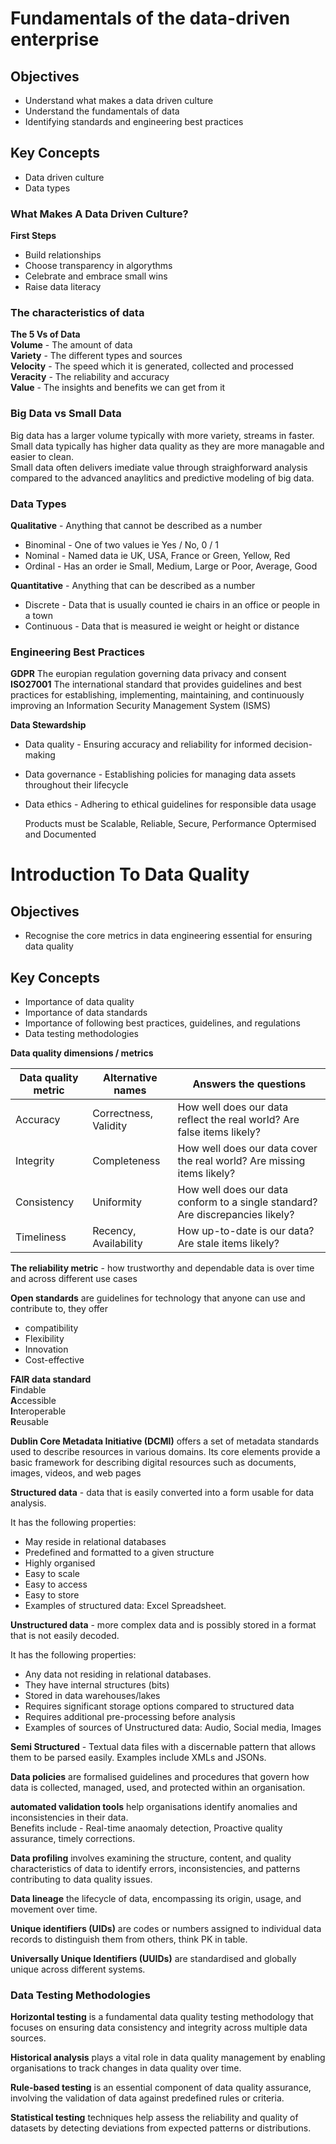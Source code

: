 # Fundamentals of the data-driven enterprise

## Objectives
- Understand what makes a data driven culture
- Understand the fundamentals of data
- Identifying standards and engineering best practices

## Key Concepts
- Data driven culture  
- Data types
### What Makes A Data Driven Culture?

**First Steps**
- Build relationships
- Choose transparency in algorythms
- Celebrate and embrace small wins
- Raise data literacy

### The characteristics of data

**The 5 Vs of Data**  
**Volume** - The amount of data  
**Variety** - The different types and sources  
**Velocity** - The speed which it is generated, collected and processed  
**Veracity** - The reliability and accuracy  
**Value** - The insights and benefits we can get from it  

### Big Data vs Small Data
Big data has a larger volume typically with more variety, streams in faster.  
Small data typically has higher data quality as they are more managable and easier to clean.  
Small data often delivers imediate value through straighforward analysis compared to the advanced anaylitics and predictive modeling of big data.  

### Data Types

**Qualitative** - Anything that cannot be described as a number
  - Binominal - One of two values ie Yes / No, 0 / 1
  - Nominal - Named data ie UK, USA, France or Green, Yellow, Red
  - Ordinal - Has an order ie Small, Medium, Large or Poor, Average, Good
    
**Quantitative** - Anything that can be described as a number
  - Discrete - Data that is usually counted ie chairs in an office or people in a town
  - Continuous - Data that is measured ie weight or height or distance

### Engineering Best Practices ###

**GDPR** The europian regulation governing data privacy and consent  
**ISO27001** The international standard that provides guidelines and best practices for establishing, implementing, maintaining, and continuously improving an Information Security Management System (ISMS)

**Data Stewardship**  
- Data quality - Ensuring accuracy and reliability for informed decision-making
- Data governance - Establishing policies for managing data assets throughout their lifecycle  
- Data ethics - Adhering to ethical guidelines for responsible data usage

  Products must be Scalable, Reliable, Secure, Performance Optermised and Documented



# Introduction To Data Quality

## Objectives
- Recognise the core metrics in data engineering essential for ensuring data quality
## Key Concepts
- Importance of data quality
- Importance of data standards
- Importance of following best practices, guidelines, and regulations
- Data testing methodologies
  
**Data quality dimensions / metrics**

|Data quality metric |	Alternative names	| Answers the questions |
|--------------------|--------------------|-----------------------|
|Accuracy |	Correctness, Validity |	How well does our data reflect the real world? Are false items likely?|
|Integrity | Completeness |	How well does our data cover the real world? Are missing items likely?|
|Consistency | Uniformity | How well does our data conform to a single standard? Are discrepancies likely?|
|Timeliness | Recency, Availability | How up-to-date is our data? Are stale items likely?|

**The reliability metric** - how trustworthy and dependable data is over time and across different use cases

**Open standards** are guidelines for technology that anyone can use and contribute to, they offer 
- compatibility
- Flexibility
- Innovation
- Cost-effective

**FAIR data standard**  
**F**indable  
**A**ccessible  
**I**nteroperable  
**R**eusable  

**Dublin Core Metadata Initiative (DCMI)** offers a set of metadata standards used to describe resources in various domains. Its core elements provide a basic framework for describing digital resources such as documents, images, videos, and web pages  

**Structured data** - data that is easily converted into a form usable for data analysis.  

It has the following properties:  
- May reside in relational databases
- Predefined and formatted to a given structure
- Highly organised
- Easy to scale
- Easy to access
- Easy to store
- Examples of structured data: Excel Spreadsheet.

**Unstructured data** - more complex data and is possibly stored in a format that is not easily decoded.

It has the following properties:  
- Any data not residing in relational databases.
- They have internal structures (bits)
- Stored in data warehouses/lakes
- Requires significant storage options compared to structured data
- Requires additional pre-processing before analysis
- Examples of sources of Unstructured data: Audio, Social media, Images

**Semi Structured** - Textual data files with a discernable pattern that allows them to be parsed easily. Examples include XMLs and JSONs.  

**Data policies** are formalised guidelines and procedures that govern how data is collected, managed, used, and protected within an organisation. 

**automated validation tools** help organisations identify anomalies and inconsistencies in their data.  
Benefits include - Real-time anaomaly detection, Proactive quality assurance, timely corrections.  

**Data profiling** involves examining the structure, content, and quality characteristics of data to identify errors, inconsistencies, and patterns contributing to data quality issues.  

**Data lineage** the lifecycle of data, encompassing its origin, usage, and movement over time.  

**Unique identifiers (UIDs)** are codes or numbers assigned to individual data records to distinguish them from others, think PK in table.  

**Universally Unique Identifiers (UUIDs)** are standardised and globally unique across different systems.  

### Data Testing Methodologies

**Horizontal testing** is a fundamental data quality testing methodology that focuses on ensuring data consistency and integrity across multiple data sources.  

**Historical analysis** plays a vital role in data quality management by enabling organisations to track changes in data quality over time.  

**Rule-based testing** is an essential component of data quality assurance, involving the validation of data against predefined rules or criteria.  

**Statistical testing** techniques help assess the reliability and quality of datasets by detecting deviations from expected patterns or distributions.  






